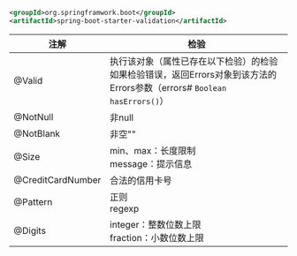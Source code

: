 ```xml
<groupId>org.springframwork.boot</groupId>
<artifactId>spring-boot-starter-validation</artifactId>
```

<table>
	<thead>
		<tr>
			<th width="20%">注解</th>
			<th width="80%">检验</th>
		</tr>
	</thead>
	<tbody>
		<tr>
			<td>@Valid</td>
			<td>执行该对象（属性已存在以下检验）的检验<br />如果检验错误，返回Errors对象到该方法的Errors参数（errors# <code>Boolean hasErrors()</code>）
			</td>
		</tr>
		<tr>
			<td>@NotNull</td>
			<td>非null</td>
		</tr>
		<tr>
			<td>@NotBlank</td>
			<td>非空&quot;&quot;</td>
		</tr>
		<tr>
			<td>@Size</td>
			<td>min、max：长度限制
				<br />message：提示信息
			</td>
		</tr>
		<tr>
			<td>@CreditCardNumber</td>
			<td>合法的信用卡号</td>
		</tr>
		<tr>
			<td>@Pattern</td>
			<td>正则
				<br />regexp
			</td>
		</tr>
		<tr>
			<td>@Digits</td>
			<td>integer：整数位数上限
				<br />fraction：小数位数上限
			</td>
		</tr>
	</tbody>
</table>

